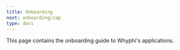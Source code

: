 ```yaml
---
title: Onboarding
next: onboarding/zap
type: docs
---
```


This page contains the onboarding guide to Whyphi's applications.
